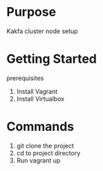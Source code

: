 # Purpose

Kakfa cluster node setup

# Getting Started

prerequisites

1. Install Vagrant
2. Install Virtualbox



# Commands

1. git clone the project
2. cd to project directory
3. Run vagrant up





